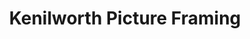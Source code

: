 ---
title: "Kenilworth Picture Framing"
url: /kenilworth/kenilworth-picture-framing/
shop: Rahmen
---